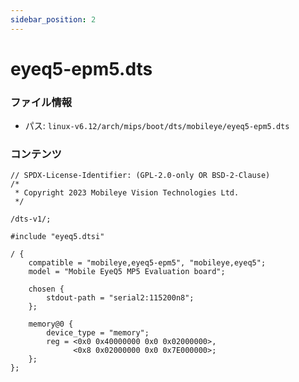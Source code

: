 ```yaml
---
sidebar_position: 2
---
```

# eyeq5-epm5.dts

### ファイル情報

- パス: `linux-v6.12/arch/mips/boot/dts/mobileye/eyeq5-epm5.dts`

### コンテンツ

```dts
// SPDX-License-Identifier: (GPL-2.0-only OR BSD-2-Clause)
/*
 * Copyright 2023 Mobileye Vision Technologies Ltd.
 */

/dts-v1/;

#include "eyeq5.dtsi"

/ {
	compatible = "mobileye,eyeq5-epm5", "mobileye,eyeq5";
	model = "Mobile EyeQ5 MP5 Evaluation board";

	chosen {
		stdout-path = "serial2:115200n8";
	};

	memory@0 {
		device_type = "memory";
		reg = <0x0 0x40000000 0x0 0x02000000>,
		      <0x8 0x02000000 0x0 0x7E000000>;
	};
};

```
